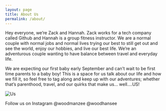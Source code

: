 ```yaml
---
layout: page
title: About Us
permalink: /about/
---
```


Hey everyone, we’re Zack and Hannah. Zack works for a tech company called Github and Hannah is a group fitness instructor.  We are a normal couple with normal jobs and normal lives trying our best to still get out and see the world, enjoy our hobbies, and live our best life. We’re an adventurous couple wanting to have balance between travel and everyday life. 

We are expecting our first baby early September and can’t wait to be first time parents to a baby boy! This is a space for us talk about our life and how we fill it, so feel free to tag along and keep up with our adventures; whether that’s parenthood, travel, and our quirks that make us... well….US! 


![Us](http://i.imgur.com/fzC5829.jpg)

Follow us on Instagram
@woodmanzee
@woodhansee
